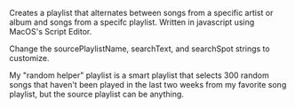 Creates a playlist that alternates between songs from a specific artist or album and songs from a specifc playlist. Written in javascript using MacOS's Script Editor.

Change the sourcePlaylistName, searchText, and searchSpot strings to customize.

My "random helper" playlist is a smart playlist that selects 300 random songs that haven't been played in the last two weeks from my favorite song playlist, but the source playlist can be anything.
